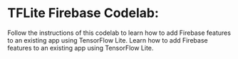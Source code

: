 # TFLite Firebase Codelab: 

Follow the instructions of this codelab to learn how to 
add Firebase features to an existing app using TensorFlow Lite.
Learn how to add Firebase features to an existing app using TensorFlow Lite.

